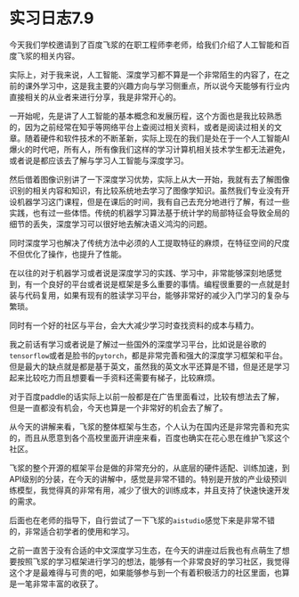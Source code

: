 # 实习日志7.9

今天我们学校邀请到了百度飞浆的在职工程师李老师，给我们介绍了人工智能和百度飞浆的相关内容。

实际上，对于我来说，人工智能、深度学习都不算是一个非常陌生的内容了，在之前的课外学习中，这是我主要的兴趣方向与学习侧重点，所以说今天能够有行业内直接相关的从业者来进行分享，我是非常开心的。

一开始呢，先是讲了人工智能的基本概念和发展历程，这个方面也是我比较熟悉的，因为之前经常在知乎等网络平台上查阅过相关资料，或者是阅读过相关的文章。随着硬件和软件技术的不断革新，实际上现在的我们是处在于一个人工智能AI爆火的时代吧，所有人，所有像我们这样的学习计算机相关技术学生都无法避免，或者说是都应该去了解与学习人工智能与深度学习。

然后借着图像识别讲了一下深度学习优势，实际上从大一开始，我就有去了解图像识别的相关内容和知识，有比较系统地去学习了图像学知识。虽然我们专业没有开设机器学习这门课程，但是在课后的时间，我有自己去充分地进行了解，有过一些实践，也有过一些体悟。传统的机器学习算法基于统计学的局部特征会导致全局的细节的丢失，深度学习可以很好地去解决语义鸿沟的问题。

同时深度学习也解决了传统方法中必须的人工提取特征的麻烦，在特征空间的尺度不但优化了操作，也提升了性能。

在以往的对于机器学习或者说是深度学习的实践、学习中，非常能够深刻地感觉到，有一个良好的平台或者说是框架是多么重要的事情。编程很重要的一点就是封装与代码复用，如果有现有的胜读学习平台，能够非常好的减少入门学习的复杂与繁琐。

同时有一个好的社区与平台，会大大减少学习时查找资料的成本与精力。

我之前话有学习或者说是了解过一些国外的深度学习平台，比如说是谷歌的`tensorflow`或者是脸书的`pytorch`，都是非常完善和强大的深度学习框架和平台。但是最大的缺点就是都是基于英文，虽然我的英文水平还算是不错，但是还是学习起来比较吃力而且想要看一手资料还需要有梯子，比较麻烦。

对于百度paddle的话实际上以前一般都是在广告里面看过，比较有想法去了解，但是一直都没有机会，今天也算是一个非常好的机会去了解了。

从今天的讲解来看，飞浆的整体框架与生态，个人认为在国内还是非常完善和充实的，而且从愿意到各个高校里面开讲座来看，百度也确实在花心思在维护飞浆这个社区。

飞浆的整个开源的框架平台是做的非常充分的，从底层的硬件适配、训练加速，到API级别的分装，在今天的讲解中，感觉是非常不错的。特别是开放的产业级预训练模型，我觉得真的非常有用，减少了很大的训练成本，并且支持了快速快速开发的需求。

后面也在老师的指导下，自行尝试了一下飞浆的`aistudio`感觉下来是非常不错的，非常适合初学者的使用和学习。

之前一直苦于没有合适的中文深度学习生态，在今天的讲座过后我也有点萌生了想要按照飞浆的学习框架进行学习的想法，能够有一个非常良好的学习社区，我觉得这个才是最难得与可贵的吧，如果能够参与到一个有着积极活力的社区里面，也算是一笔非常丰富的收获了。